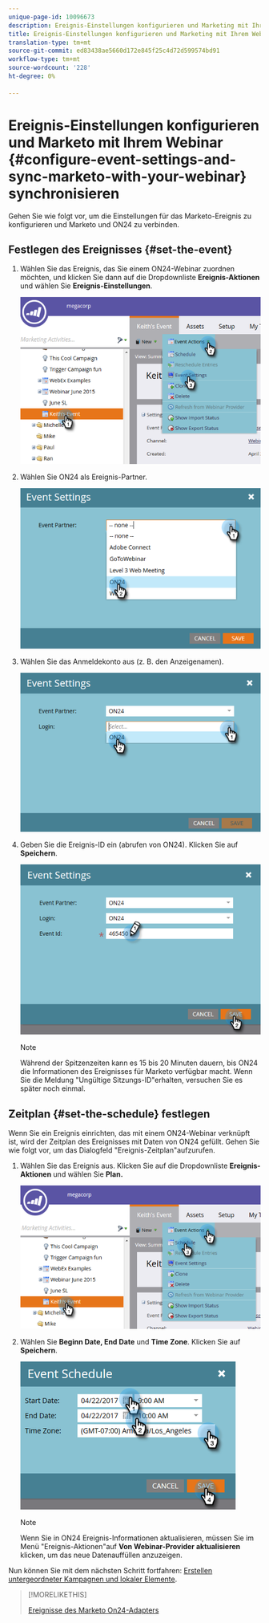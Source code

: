 ```yaml
---
unique-page-id: 10096673
description: Ereignis-Einstellungen konfigurieren und Marketing mit Ihrem Webinar - MarketingToDocs - Produktdokumentation synchronisieren
title: Ereignis-Einstellungen konfigurieren und Marketing mit Ihrem Webinar synchronisieren
translation-type: tm+mt
source-git-commit: ed83438ae5660d172e845f25c4d72d599574bd91
workflow-type: tm+mt
source-wordcount: '228'
ht-degree: 0%

---
```



# Ereignis-Einstellungen konfigurieren und Marketo mit Ihrem Webinar {#configure-event-settings-and-sync-marketo-with-your-webinar} synchronisieren

Gehen Sie wie folgt vor, um die Einstellungen für das Marketo-Ereignis zu konfigurieren und Marketo und ON24 zu verbinden.

## Festlegen des Ereignisses {#set-the-event}

1. Wählen Sie das Ereignis, das Sie einem ON24-Webinar zuordnen möchten, und klicken Sie dann auf die Dropdownliste **Ereignis-Aktionen** und wählen Sie **Ereignis-Einstellungen**.

   ![](assets/one.png)

1. Wählen Sie ON24 als Ereignis-Partner.

   ![](assets/two.png)

1. Wählen Sie das Anmeldekonto aus (z. B. den Anzeigenamen).

   ![](assets/three.png)

1. Geben Sie die Ereignis-ID ein (abrufen von ON24). Klicken Sie auf **Speichern**.

   ![](assets/four.png)

   >[!NOTE]
   >
   >Während der Spitzenzeiten kann es 15 bis 20 Minuten dauern, bis ON24 die Informationen des Ereignisses für Marketo verfügbar macht. Wenn Sie die Meldung &quot;Ungültige Sitzungs-ID&quot;erhalten, versuchen Sie es später noch einmal.

## Zeitplan {#set-the-schedule} festlegen

Wenn Sie ein Ereignis einrichten, das mit einem ON24-Webinar verknüpft ist, wird der Zeitplan des Ereignisses mit Daten von ON24 gefüllt. Gehen Sie wie folgt vor, um das Dialogfeld &quot;Ereignis-Zeitplan&quot;aufzurufen.

1. Wählen Sie das Ereignis aus. Klicken Sie auf die Dropdownliste **Ereignis-Aktionen** und wählen Sie **Plan.**

   ![](assets/five.png)

1. Wählen Sie **Beginn Date, End Date** und **Time Zone**. Klicken Sie auf **Speichern**.

   ![](assets/six-1.png)

   >[!NOTE]
   >
   >Wenn Sie in ON24 Ereignis-Informationen aktualisieren, müssen Sie im Menü &quot;Ereignis-Aktionen&quot;auf **Von Webinar-Provider aktualisieren** klicken, um das neue Datenauffüllen anzuzeigen.

Nun können Sie mit dem nächsten Schritt fortfahren: [Erstellen untergeordneter Kampagnen und lokaler Elemente](/help/marketo/product-docs/demand-generation/events/create-an-event/create-an-event-with-the-marketo-on24-adapter/create-child-campaigns-and-local-assets.md).

>[!MORELIKETHIS]
>
>[Ereignisse des Marketo On24-Adapters](/help/marketo/product-docs/demand-generation/events/create-an-event/create-an-event-with-the-marketo-on24-adapter/understanding-marketo-on24-adapter-events.md)
